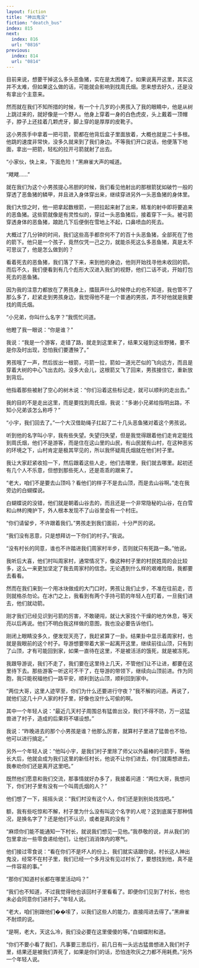 ```yaml
---
layout: fiction
title: "神出鬼没"
fiction: "deatch_bus"
index: 815
next:
  index: 816
  url: "0816"
previous:
  index: 814
  url: "0814"
---
```

目前来说，想要干掉这么多头恶鱼猪，实在是太困难了。如果说离开这里，其实这并不太难，但如果这么做的话，可能就会影响到找周氏烟。思来想去好久，还是没有拿出个主意来。

然而就在我们不知所措的时候，有一个十几岁的小男孩入了我的眼睛中，他是从树上跳过来的，就好像是一个野人。他身上穿着一身的白色虎皮，头上戴着一顶帽子，脖子上还挂着几颗虎牙，脚上穿的是厚厚的皮靴子。

这小男孩手中拿着一把弓箭，箭都在他背后盒子里面放着，大概也就是二十多根。他跳的速度非常快，没多久就来到了我们身边。不等我们开口说话，他便落下地面，拿出一把箭，轻松的拉开弓箭就射了出去。

“小家伙，快上来，下面危险！”黑麻雀大声的喊道。

“飕飕……”

就在我们为这个小男孩提心吊胆的时候，我们看见他射出的那根箭犹如破竹一般的穿透了恶鱼猪的鳞甲，并且进入身体穿出来，继续穿进另外一头恶鱼猪的身体里。

我们大惊之时，他一把拿起数根箭，一把拉起来射了出来，精准的射中即将要追来的恶鱼猪。这些箭就像是有灵性似的，穿过一头恶鱼猪后，接着穿下一头。被弓箭穿透身体的恶鱼猪，踉跄几下后便倒在雪地上不起，口鼻喷血的死去。

大概过了几分钟的时间，我们这些高手都奈何不了的百十头恶鱼猪，全部死在了他的箭下。他只是一个孩子，竟然仅凭一己之力，就能杀死这么多恶鱼猪，真是太不可思议了，他是怎么做到的？

看着死去的恶鱼猪，我们落了下来，来到他的身边，他则开始找寻他未收回的箭。而后不久，我们便看到有几个彪形大汉进入我们的视野，他们二话不说，开始打包死去的恶鱼猪。

因为我的注意力都放在了男孩身上，擂鼓声什么时候停止的也不知道，我也管不了那么多了，赶紧走到男孩身边，我觉得他不是一个普通的男孩，弄不好他就是我要找的周氏烟。

“小兄弟，你叫什么名字？”我慌忙问道。

他瞪了我一眼说：“你是谁？”

我说：“我是一个游客，走错了路，就走到这里来了，结果又碰到这些野猪，要不是你及时出现，恐怕我们要遭殃了。”

男孩哦了一声，然后拔出一根箭，弓箭一拉，箭如一道光芒似的飞向远方，而且是穿着大树的中心飞出去的。没多大会儿，这根箭又飞了回来，男孩接住它，重新放到背后。

他指着那些被射了空心的树木说：“你们沿着这些标记走，就可以顺利的走出去。”

我的目的不是走出这里，而是要找到周氏烟，我说：“多谢小兄弟给指明出路，不知小兄弟该怎么称呼？”

“小宇，我们回去了。”一个大汉借助绳子扛起了二十几头恶鱼猪对着这个男孩说。

听到他的名字叫小宇，我有些失望。失望归失望，但是我觉得跟着他们走肯定能找到周氏烟，他们不是游客，而是住在这山里的山民，有山民就有山村，在这种恶劣的环境之下，山村肯定是极其罕见的，所以我怀疑周氏烟就在他们村子里。

我让大家赶紧收拾一下，然后跟着这些人走，他们去哪里，我们就去哪里。起初还有几个人不乐意，但想到那些死人，还是乖乖的跟来了。

“老大，咱们不是要去山顶吗？看他们的样子不是去山顶，而是去山谷啊。”走在我旁边的白蝴蝶说。

白蝴蝶说的没错，他们就是朝着山谷去的，而且还是一个非常隐秘的山谷，在白雪和山林的掩护下，外人根本发现不了山谷里会有一个村庄。

“你们请留步，不许跟着我们。”男孩走到我们面前，十分严厉的说。

“我们没有恶意，只是想拜访一下你们的村子。”我说。

“没有村长的同意，谁也不许踏进我们周家村半步，否则就只有死路一条。”他说。

我听后大喜，他们村叫周家村，通常情况下，像这种村子里的村民姓周的会比较多，这么一来更加坚定了我去周家村的信念。无论遇到什么样的艰难险阻，我都要去看看。

然而在我们来到一个用冰块做成的大门口时，男孩让我们止步，不准在往前走，否则就格杀勿论。在冰门之上，我看到有两个手持弓箭的年轻人在盯着，一旦我们进去，他们就动箭。

刚才我们已经见识到弓箭的厉害，不敢硬闯，就让大家找个干燥的地方休息，等天亮以后再说。他们不明白我这样做的意图，我也没必要告诉他们。

刚闭上眼睛没多久，便发现天亮了，我赶紧算了一卦。结果卦中显示着周家村，也就是我眼前的这个村子。导游想要带着大家一起离开这里，继续前往山顶，只有到了山顶，才有可能回到家，如果一直待在这里，不是被活活的饿死，就是被冻死。

我跟导游说，我们不走了，我们要在这里待上几天，不管他们让不让进，都要在这里待下去。那些游客一听这可不干了，在导游的带领下，继续向山顶前进。作为同胞，我只能祝福他们一路平安，顺利到达山顶，顺利回到家中。

“两位大哥，这里人迹罕至，你们为什么还要进行守夜？”我不解的问道。再说了，就他们这几十户人家的村子里，好像也没什么可偷的啊。

其中一个年轻人说：“最近几天村子周围总有猛兽出没，我们不得不防，万一这猛兽进了村子，造成的后果将不堪设想。”

我说：“昨晚进去的那个小男孩是谁？他那么厉害，就算村子里进了猛兽也不怕，他可以进行搞定。”

另外一个年轻人说：“他叫小宇，是我们村子里除了师父以外最棒的弓箭手，等他长大后，他就会成为我们这里的新任村长，他说不让你们进去，你们就甭想进去，我奉劝你们还是离开这里吧。”

既然他们愿意和我们交流，那事情就好办多了，我接着问道：“两位大哥，我想问下，你们村子里有没有一个叫周氏烟的人？”

他们想了一下，摇摇头说：“我们村没有这个人，你们还是到别处找找吧。”

额，我有些吃惊和不解，村子里为什么没有叫这个名字的人呢？这到底属于那种情况，是换名字了？还是他们不认识，或者是真的没有？

“麻烦你们能不能通知一下村长，就说我们想见一见他。”我恭敬的说，并从我们的包里拿出一些零食递给他们，让他们消消体内的寒气。

他们接过零食说：“看在你们不是坏人的份上，我们就实话跟你说，村长这人神出鬼没，经常不在村子里，我们已经一个多月没有见过村长了，要想找到他，真不是一件容易的事。”

“那你们知道村长都在哪里活动吗？”

“我们也不知道，不过我觉得他也该回村子里看看了。即便你们见到了村长，他也未必会同意你们进村子。”年轻人说。

“老大，咱们别跟他们��嗦了，以我们这些人的能力，直接闯进去得了。”黑麻雀不耐烦的说。

“是啊，老大，天这么冷，我们没必要在这里傻傻的等。”白蝴蝶附和道。

“你们不要小看了我们，凡事要三思后行，前几日有一头远古猛兽想进入我们村子里，结果还是被我们弄死了，如果是你们的话，恐怕连吹灰之力都不用耗费。”另外一个年轻人说。